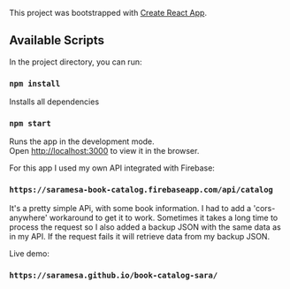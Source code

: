 This project was bootstrapped with [Create React App](https://github.com/facebook/create-react-app).

## Available Scripts

In the project directory, you can run:

### `npm install`

Installs all dependencies

### `npm start`

Runs the app in the development mode.<br>
Open [http://localhost:3000](http://localhost:3000) to view it in the browser.

For this app I used my own API integrated with Firebase:

### `https://saramesa-book-catalog.firebaseapp.com/api/catalog`

It's a pretty simple APi, with some book information. I had to add a 'cors-anywhere' workaround to get it to work. Sometimes it takes a long time to process the request so I also added a backup JSON with the same data as in my API. If the request fails it will retrieve data from my backup JSON.

Live demo:

### `https://saramesa.github.io/book-catalog-sara/`
